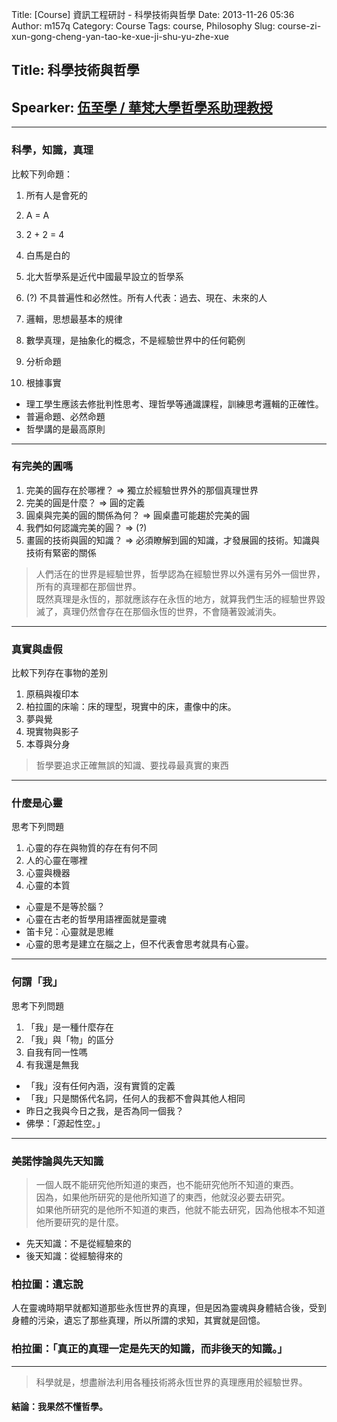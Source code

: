 Title: [Course] 資訊工程研討 - 科學技術與哲學
Date: 2013-11-26 05:36
Author: m157q
Category: Course
Tags: course, Philosophy
Slug: course-zi-xun-gong-cheng-yan-tao-ke-xue-ji-shu-yu-zhe-xue

## Title: 科學技術與哲學  
## Spearker: [伍至學 / 華梵大學哲學系助理教授](http://ph.hfu.edu.tw/people/bio.php?PID=4)  
  
<!--more-->  
  
---  
  
### 科學，知識，真理  
  
比較下列命題：  
1. 所有人是會死的  
2. A = A  
3. 2 + 2 = 4  
4. 白馬是白的  
5. 北大哲學系是近代中國最早設立的哲學系  
  
  
1. (?) 不具普遍性和必然性。所有人代表：過去、現在、未來的人  
2. 邏輯，思想最基本的規律  
3. 數學真理，是抽象化的概念，不是經驗世界中的任何範例  
4. 分析命題  
5. 根據事實  
  
+ 理工學生應該去修批判性思考、理哲學等通識課程，訓練思考邏輯的正確性。  
+ 普遍命題、必然命題  
+ 哲學講的是最高原則  
  
---  
  
### 有完美的圓嗎  
  
1. 完美的圓存在於哪裡？ => 獨立於經驗世界外的那個真理世界  
2. 完美的圓是什麼？ => 圓的定義  
3. 圓桌與完美的圓的關係為何？ => 圓桌盡可能趨於完美的圓  
4. 我們如何認識完美的圓？ => (?)  
5. 畫圓的技術與圓的知識？ => 必須瞭解到圓的知識，才發展圓的技術。知識與技術有緊密的關係  
  
  
> 人們活在的世界是經驗世界，哲學認為在經驗世界以外還有另外一個世界，所有的真理都在那個世界。  
> 既然真理是永恆的，那就應該存在永恆的地方，就算我們生活的經驗世界毀滅了，真理仍然會存在在那個永恆的世界，不會隨著毀滅消失。  
  
---  
  
### 真實與虛假  
  
比較下列存在事物的差別  
1. 原稿與複印本  
2. 柏拉圖的床喻：床的理型，現實中的床，畫像中的床。  
3. 夢與覺  
4. 現實物與影子  
5. 本尊與分身  
  
> 哲學要追求正確無誤的知識、要找尋最真實的東西  
  
---  
  
### 什麼是心靈  
  
思考下列問題  
1. 心靈的存在與物質的存在有何不同  
2. 人的心靈在哪裡  
3. 心靈與機器  
4. 心靈的本質  
  
+ 心靈是不是等於腦？  
+ 心靈在古老的哲學用語裡面就是靈魂  
+ 笛卡兒：心靈就是思維  
+ 心靈的思考是建立在腦之上，但不代表會思考就具有心靈。  
  
---  
  
### 何謂「我」  
  
思考下列問題  
1. 「我」是一種什麼存在  
2. 「我」與「物」的區分  
3. 自我有同一性嗎  
4. 有我還是無我  
  
+ 「我」沒有任何內涵，沒有實質的定義  
+ 「我」只是關係代名詞，任何人的我都不會與其他人相同  
+ 昨日之我與今日之我，是否為同一個我？  
+ 佛學：「源起性空。」  
  
---  
  
### 美諾悖論與先天知識  
  
> 一個人既不能研究他所知道的東西，也不能研究他所不知道的東西。  
> 因為，如果他所研究的是他所知道了的東西，他就沒必要去研究。  
> 如果他所研究的是他所不知道的東西，他就不能去研究，因為他根本不知道他所要研究的是什麼。  
  
+ 先天知識：不是從經驗來的  
+ 後天知識：從經驗得來的  
  
### 柏拉圖：遺忘說  
人在靈魂時期早就都知道那些永恆世界的真理，但是因為靈魂與身體結合後，受到身體的污染，遺忘了那些真理，所以所謂的求知，其實就是回憶。  
  
### 柏拉圖：「真正的真理一定是先天的知識，而非後天的知識。」  
  
---  
> 科學就是，想盡辦法利用各種技術將永恆世界的真理應用於經驗世界。  
  
#### 結論：我果然不懂哲學。  